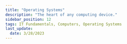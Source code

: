 ```yaml
---
title: "Operating Systems"
description: "The heart of any computing device."
sidebar_position: 12
tags: IT Fundamentals, Computers, Operating Systems
last_update:
  date: 3/28/2023
---
```


